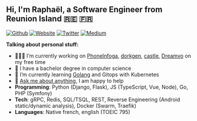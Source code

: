 ## Hi, I'm Raphaël, a Software Engineer from Reunion Island 🇷🇪 🇫🇷

[![Github](https://img.shields.io/badge/-Github-222222?style=flat-square&logo=Github&logoColor=white)](https://github.com/sundowndev)
[![Website](https://img.shields.io/badge/-Website-222222?style=flat-square&logoColor=white&link=https://crvx.fr/)](https://crvx.fr/)
[![Twitter](https://img.shields.io/badge/-Twitter-222222?style=flat-square&logo=twitter&logoColor=white&link=https://twitter.com/sundowndev/)](https://twitter.com/sundowndev)
[![Medium](https://img.shields.io/badge/-Medium-222222?style=flat-square&logo=medium&logoColor=white&link=https://medium.com/@SundownDEV)](https://medium.com/@SundownDEV)

**Talking about personal stuff:**

- 👨🏻‍💻 I’m currently working on [PhoneInfoga](https://github.com/sundowndev/PhoneInfoga), [dorkgen](https://github.com/sundowndev/dorkgen), [castle](https://github.com/sundowndev/castle), [Dreamvo](https://github.com/dreamvo) on my free time
- :book: I have a bachelor degree in computer science
- 🌱 I’m currently learning [Golang](https://github.com/sundowndev?tab=repositories&q=&type=&language=go) and Gitops with Kubernetes
- 💬 [Ask me about anything](https://github.com/sundowndev/ama), I am happy to help
- **Programming**: Python (Django, Flask), JS (TypeScript, Vue, Node), Go, PHP (Symfony)
- **Tech**: gRPC, Redis, SQL/TSQL, REST, Reverse Engineering (Android static/dynamic analysis), Docker (Swarm, Traefik)
- **Languages**: Native french, english (TOEIC 795)

